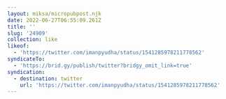 ```yaml
---
layout: miksa/micropubpost.njk
date: 2022-06-27T06:55:09.261Z
title: ''
slug: '24909'
collection: like
likeof:
  - 'https://twitter.com/imanpyudha/status/1541285978211778562'
syndicateTo:
  - 'https://brid.gy/publish/twitter?bridgy_omit_link=true'
syndication:
  - destination: twitter
    url: 'https://twitter.com/imanpyudha/status/1541285978211778562'
---
```


